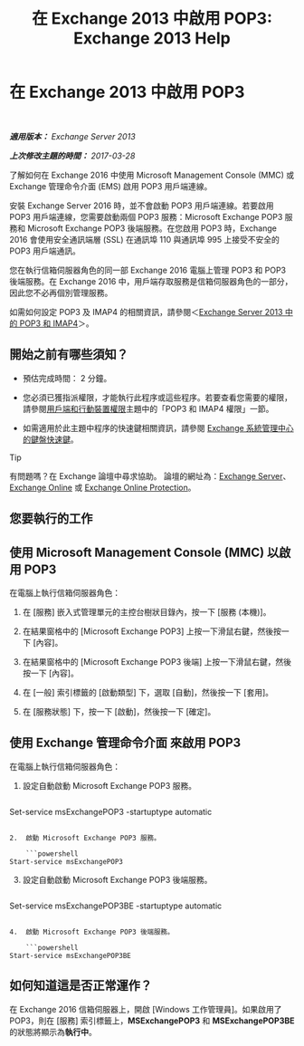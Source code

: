 ﻿---
title: '在 Exchange 2013 中啟用 POP3: Exchange 2013 Help'
TOCTitle: 啟用 POP3
ms:assetid: e226a5f1-429d-4046-b925-da6cc151709e
ms:mtpsurl: https://technet.microsoft.com/zh-tw/library/Bb124934(v=EXCHG.150)
ms:contentKeyID: 50474418
ms.date: 01/04/2018
mtps_version: v=EXCHG.150
ms.translationtype: HT
---

# 在 Exchange 2013 中啟用 POP3

 

_**適用版本：** Exchange Server 2013_

_**上次修改主題的時間：** 2017-03-28_

了解如何在 Exchange 2016 中使用 Microsoft Management Console (MMC) 或 Exchange 管理命令介面 (EMS) 啟用 POP3 用戶端連線。

安裝 Exchange Server 2016 時，並不會啟動 POP3 用戶端連線。若要啟用 POP3 用戶端連線，您需要啟動兩個 POP3 服務：Microsoft Exchange POP3 服務和 Microsoft Exchange POP3 後端服務。在您啟用 POP3 時，Exchange 2016 會使用安全通訊端層 (SSL) 在通訊埠 110 與通訊埠 995 上接受不安全的 POP3 用戶端通訊。

您在執行信箱伺服器角色的同一部 Exchange 2016 電腦上管理 POP3 和 POP3 後端服務。在 Exchange 2016 中，用戶端存取服務是信箱伺服器角色的一部分，因此您不必再個別管理服務。

如需如何設定 POP3 及 IMAP4 的相關資訊，請參閱＜[Exchange Server 2013 中的 POP3 和 IMAP4](pop3-and-imap4-in-exchange-server-2013-exchange-2013-help.md)＞。

## 開始之前有哪些須知？

  - 預估完成時間： 2 分鐘。

  - 您必須已獲指派權限，才能執行此程序或這些程序。若要查看您需要的權限，請參閱[用戶端和行動裝置權限](clients-and-mobile-devices-permissions-exchange-2013-help.md)主題中的「POP3 和 IMAP4 權限」一節。

  - 如需適用於此主題中程序的快速鍵相關資訊，請參閱 [Exchange 系統管理中心的鍵盤快速鍵](keyboard-shortcuts-in-the-exchange-admin-center-exchange-online-protection-help.md)。


> [!TIP]  
> 有問題嗎？在 Exchange 論壇中尋求協助。 論壇的網址為：<a href="https://go.microsoft.com/fwlink/p/?linkid=60612">Exchange Server</a>、 <a href="https://go.microsoft.com/fwlink/p/?linkid=267542">Exchange Online</a> 或 <a href="https://go.microsoft.com/fwlink/p/?linkid=285351">Exchange Online Protection</a>。




## 您要執行的工作

## 使用 Microsoft Management Console (MMC) 以啟用 POP3

在電腦上執行信箱伺服器角色：

1.  在 \[服務\] 嵌入式管理單元的主控台樹狀目錄內，按一下 \[服務 (本機)\]。

2.  在結果窗格中的 \[Microsoft Exchange POP3\] 上按一下滑鼠右鍵，然後按一下 \[內容\]。

3.  在結果窗格中的 \[Microsoft Exchange POP3 後端\] 上按一下滑鼠右鍵，然後按一下 \[內容\]。

4.  在 \[一般\] 索引標籤的 \[啟動類型\] 下，選取 \[自動\]，然後按一下 \[套用\]。

5.  在 \[服務狀態\] 下，按一下 \[啟動\]，然後按一下 \[確定\]。

## 使用 Exchange 管理命令介面 來啟用 POP3

在電腦上執行信箱伺服器角色：

1.  設定自動啟動 Microsoft Exchange POP3 服務。
    
    ```powershell
Set-service msExchangePOP3 -startuptype automatic
```

2.  啟動 Microsoft Exchange POP3 服務。
    
    ```powershell
Start-service msExchangePOP3
```

3.  設定自動啟動 Microsoft Exchange POP3 後端服務。
    
    ```powershell
Set-service msExchangePOP3BE -startuptype automatic
```

4.  啟動 Microsoft Exchange POP3 後端服務。
    
    ```powershell
Start-service msExchangePOP3BE
```

## 如何知道這是否正常運作？

在 Exchange 2016 信箱伺服器上，開啟 \[Windows 工作管理員\]。如果啟用了 POP3，則在 \[服務\] 索引標籤上，**MSExchangePOP3** 和 **MSExchangePOP3BE** 的狀態將顯示為**執行中**。

